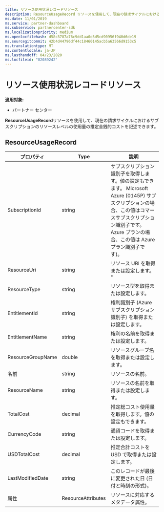 ```yaml
---
title: リソース使用状況レコードリソース
description: ResourceUsageRecord リソースを使用して、現在の請求サイクルにおけるサブスクリプションのリソースレベルの使用量の推定金銭的コストを記述できます。
ms.date: 11/01/2019
ms.service: partner-dashboard
ms.subservice: partnercenter-sdk
ms.localizationpriority: medium
ms.openlocfilehash: d58c3787a76c9dd1aa0e3d5cd90956f940d6de19
ms.sourcegitcommit: 42b4d44796df44c18460145acb5a63566d9153c5
ms.translationtype: MT
ms.contentlocale: ja-JP
ms.lasthandoff: 04/23/2020
ms.locfileid: "82089242"
---
```

# <a name="resource-usage-record-resources"></a>リソース使用状況レコードリソース

**適用対象:**

- パートナー センター

**ResourceUsageRecord**リソースを使用して、現在の請求サイクルにおけるサブスクリプションのリソースレベルの使用量の推定金銭的コストを記述できます。

## <a name="resourceusagerecord"></a>ResourceUsageRecord

| プロパティ         | Type               | 説明                                                                                   |
|------------------|--------------------|-----------------------------------------------------------------------------------------------|
| SubscriptionId           | string             | サブスクリプション識別子を取得します。値の設定もできます。 Microsoft Azure (0145P) サブスクリプションの場合、この値はコマースサブスクリプション識別子です。 Azure プランの場合、この値は Azure プラン識別子です)。                  |
| ResourceUri  | string             | リソース URI を取得または設定します。 "                                                        |
| ResourceType          | string             | リソース型を取得または設定します。                                       |
| EntitlementId               | string             | 権利識別子 (Azure サブスクリプション識別子) を取得または設定します。                                                 |
| EntitlementName             | string             | 権利の名前を取得または設定します。                                                     |
| ResourceGroupName        | double             | リソースグループ名を取得または設定します。   |
| 名前   | string             | リソースの名前。 |
| ResourceName   | string             | リソースの名前を取得または設定します。 |
| TotalCost   | decimal             | 推定総コスト使用量を取得します。値の設定もできます。 |
| CurrencyCode   | string             | 通貨コードを取得または設定します。                                          |
| USDTotalCost   | decimal             | 推定合計コストを USD で取得または設定します。                                         |
| LastModifiedDate | string             | このレコードが最後に変更された日 (日付と時刻の形式)。                             |
| 属性       | ResourceAttributes | リソースに対応するメタデータ属性。                                        |                                           |

